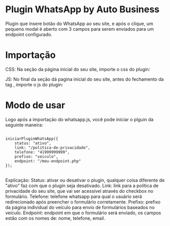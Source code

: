 # Plugin WhatsApp by Auto Business
Plugin que insere botão do WhatsApp ao seu site, e após o clique, um pequeno modal é aberto com 3 campos para serem enviados para um endpoint configurado.

# Importação
CSS:
Na seção <code><head></code> da página inicial do seu site, importe o css do plugin: <code><link rel="stylesheet" href="https://cdn.autobusiness.com.br/whatsapp/css/whatsapp.css" /></code>

JS:
No final da seção <code><body></code> dá pagina inicial do seu site, antes do fechamento da tag <code></body></code>, importe o js do plugin: <code><script src="https://cdn.autobusiness.com.br/whatsapp/js/whatsapp.js"></script></code>

# Modo de usar
Logo após a importação do whatsapp.js, você pode iniciar o plguin da seguinte maneira:
<pre><code>
iniciarPluginWhatsApp({
    status: "ativo",
    link: "/politica-de-privacidade",
    telefone: "41999999999",
    prefixo: "veiculo",
    endpoint: "/meu-endpoint.php"
});
</code>
</pre>
Explicação:
Status: ativar ou desativar o plugin, qualquer coisa diferente de "ativo" faz com que o plugin seja desativado.
Link: link para a política de privacidade do seu site, que vai ser acessível através do checkbox no formulário.
Telefone: telefone whatsapp para qual o usuário será redirecionado após preencher o formulário corretamente.
Prefixo: prefixo da página individual do veículo para envio de formulários baseados no veículo.
Endpoint: endpoint em que o formulário será enviado, os campos estão com os nomes de: nome, telefone, email.


